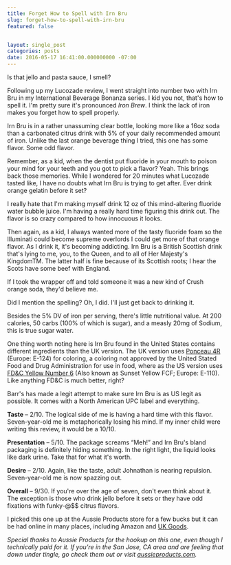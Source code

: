 ```yaml
---
title: Forget How to Spell with Irn Bru
slug: forget-how-to-spell-with-irn-bru
featured: false


layout: single_post
categories: posts
date: 2016-05-17 16:41:00.000000000 -07:00
---
```


Is that jello and pasta sauce, I smell?

Following up my Lucozade review, I went straight into number two with Irn Bru in my International Beverage Bonanza series. I kid you not, that's how to spell it. I'm pretty sure it's pronounced _Iron Brew_. I think the lack of iron makes you forget how to spell properly.

Irn Bru is in a rather unassuming clear bottle, looking more like a 16oz soda than a carbonated citrus drink with 5% of your daily recommended amount of iron. Unlike the last orange beverage thing I tried, this one has some flavor. Some odd flavor.

Remember, as a kid, when the dentist put fluoride in your mouth to poison your mind for your teeth and you got to pick a flavor? Yeah. This brings back those memories. While I wondered for 20 minutes what Lucozade tasted like, I have no doubts what Irn Bru is trying to get after. Ever drink orange gelatin before it set?

I really hate that I'm making myself drink 12 oz of this mind-altering fluoride water bubble juice. I'm having a really hard time figuring this drink out. The flavor is so crazy compared to how innocuous it looks.

Then again, as a kid, I always wanted more of the tasty fluoride foam so the Illuminati could become supreme overlords I could get more of that orange flavor. As I drink it, it's becoming addicting. Irn Bru is a British Scottish drink that's lying to me, you, to the Queen, and to all of Her Majesty's KingdomTM. The latter half is fine because of its Scottish roots; I hear the Scots have some beef with England.

If I took the wrapper off and told someone it was a new kind of Crush orange soda, they'd believe me.

Did I mention the spelling? Oh, I did. I'll just get back to drinking it.

Besides the 5% DV of iron per serving, there's little nutritional value. At 200 calories, 50 carbs (100% of which is sugar), and a measly 20mg of Sodium, this is true sugar water.

One thing worth noting here is Irn Bru found in the United States contains different ingredients than the UK version. The UK version uses [Ponceau 4R](https://en.wikipedia.org/wiki/Ponceau_4R) (Europe: E-124) for coloring, a coloring not approved by the United Stated Food and Drug Administration for use in food, where as the US version uses [FD&C Yellow Number 6](https://en.wikipedia.org/wiki/Sunset_Yellow_FCF) (Also known as Sunset Yellow FCF; Europe: E-110). Like anything FD&C is much better, right?

Barr's has made a legit attempt to make sure Irn Bru is as US legit as possible. It comes with a North American UPC label and everything.

**Taste** – 2/10. The logical side of me is having a hard time with this flavor. Seven-year-old me is metaphorically losing his mind. If my inner child were writing this review, it would be a 10/10.

**Presentation** – 5/10. The package screams “Meh!” and Irn Bru's bland packaging is definitely hiding something. In the right light, the liquid looks like dark urine. Take that for what it's worth.

**Desire** – 2/10. Again, like the taste, adult Johnathan is nearing repulsion. Seven-year-old me is now spazzing out.

**Overall** – 9/30. If you're over the age of seven, don't even think about it. The exception is those who drink jello before it sets or they have odd fixations with funky-@$$ citrus flavors.

I picked this one up at the Aussie Products store for a few bucks but it can be had online in many places, including Amazon and [UK Goods](http://www.ukgoods.com).

_Special thanks to Aussie Products for the hookup on this one, even though I technically paid for it. If you're in the San Jose, CA area and are feeling that down under tingle, go check them out or visit [aussieproducts.com](http://aussieproducts.com)._

